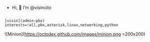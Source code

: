 - Hi, 👋 I’m @visincito



```

[visin](admin-pbx)
interests=!all,pbx,asterisk,linux,networking,python

``` 

![Minion](https://octodex.github.com/images/minion.png =200x200)
